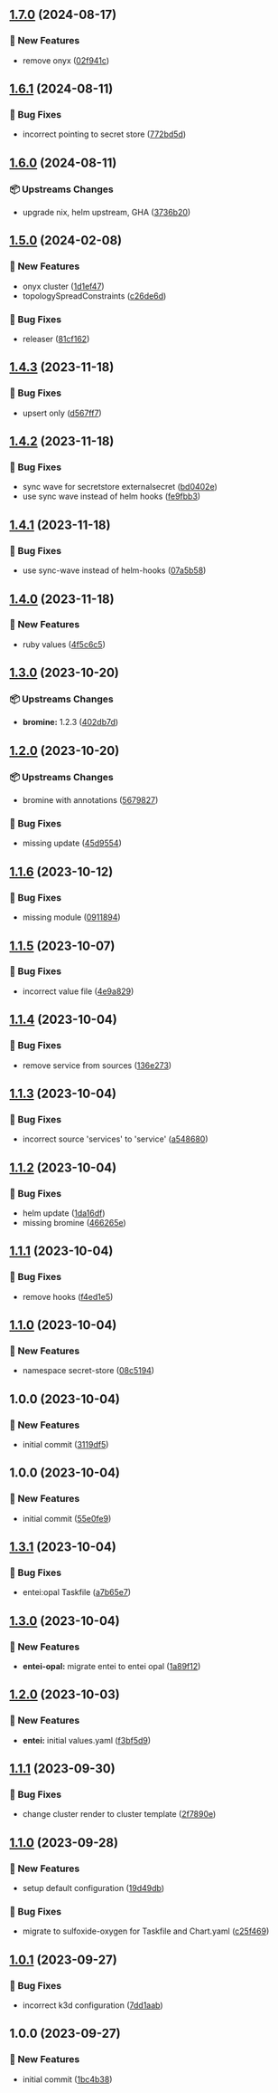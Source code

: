 ## [1.7.0](https://github.com/AtomiCloud/sulfoxide.tin/compare/v1.6.1...v1.7.0) (2024-08-17)


### 🚀 New Features

* remove onyx ([02f941c](https://github.com/AtomiCloud/sulfoxide.tin/commit/02f941c138a18af199e4a15cc89328cc414db660))

## [1.6.1](https://github.com/AtomiCloud/sulfoxide.tin/compare/v1.6.0...v1.6.1) (2024-08-11)


### 🐛 Bug Fixes

* incorrect pointing to secret store ([772bd5d](https://github.com/AtomiCloud/sulfoxide.tin/commit/772bd5d18b8fed32e6e0b3efc953c06f6d3ef019))

## [1.6.0](https://github.com/AtomiCloud/sulfoxide.tin/compare/v1.5.0...v1.6.0) (2024-08-11)


### 📦 Upstreams Changes

* upgrade nix, helm upstream, GHA ([3736b20](https://github.com/AtomiCloud/sulfoxide.tin/commit/3736b20ad44cd0a5c3817c6db2a0cb79645cd539))

## [1.5.0](https://github.com/AtomiCloud/sulfoxide.tin/compare/v1.4.3...v1.5.0) (2024-02-08)


### 🚀 New Features

* onyx cluster ([1d1ef47](https://github.com/AtomiCloud/sulfoxide.tin/commit/1d1ef47f9012fd1c7405c018f3884669036aca10))
* topologySpreadConstraints ([c26de6d](https://github.com/AtomiCloud/sulfoxide.tin/commit/c26de6dfd203626229fbd327e0b088e9ac0ac808))


### 🐛 Bug Fixes

* releaser ([81cf162](https://github.com/AtomiCloud/sulfoxide.tin/commit/81cf162634ef1b79bd2897ea36cd5f056cd1777f))

## [1.4.3](https://github.com/AtomiCloud/sulfoxide.tin/compare/v1.4.2...v1.4.3) (2023-11-18)


### 🐛 Bug Fixes

* upsert only ([d567ff7](https://github.com/AtomiCloud/sulfoxide.tin/commit/d567ff7bd00d3bdfd9011133a3c026c05bfd80d1))

## [1.4.2](https://github.com/AtomiCloud/sulfoxide.tin/compare/v1.4.1...v1.4.2) (2023-11-18)


### 🐛 Bug Fixes

* sync wave for secretstore externalsecret ([bd0402e](https://github.com/AtomiCloud/sulfoxide.tin/commit/bd0402e28714ab59859ceaece4004de51c52112e))
* use sync wave instead of helm hooks ([fe9fbb3](https://github.com/AtomiCloud/sulfoxide.tin/commit/fe9fbb377014d0e0820611e197bbf5cd502f7a0e))

## [1.4.1](https://github.com/AtomiCloud/sulfoxide.tin/compare/v1.4.0...v1.4.1) (2023-11-18)


### 🐛 Bug Fixes

* use sync-wave instead of helm-hooks ([07a5b58](https://github.com/AtomiCloud/sulfoxide.tin/commit/07a5b58c7f8b52644124428eee89ec740b53506c))

## [1.4.0](https://github.com/AtomiCloud/sulfoxide.tin/compare/v1.3.0...v1.4.0) (2023-11-18)


### 🚀 New Features

* ruby values ([4f5c6c5](https://github.com/AtomiCloud/sulfoxide.tin/commit/4f5c6c510b4b2346c23d5d4e91f78a9fa0ff4cb0))

## [1.3.0](https://github.com/AtomiCloud/sulfoxide.tin/compare/v1.2.0...v1.3.0) (2023-10-20)


### 📦 Upstreams Changes

* **bromine:** 1.2.3 ([402db7d](https://github.com/AtomiCloud/sulfoxide.tin/commit/402db7dc7166e12539d502f2084465728fa99f3b))

## [1.2.0](https://github.com/AtomiCloud/sulfoxide.tin/compare/v1.1.6...v1.2.0) (2023-10-20)


### 📦 Upstreams Changes

* bromine with annotations ([5679827](https://github.com/AtomiCloud/sulfoxide.tin/commit/5679827698dfb17336f6a4d5026b4dae812fc890))


### 🐛 Bug Fixes

* missing update ([45d9554](https://github.com/AtomiCloud/sulfoxide.tin/commit/45d955471153fd371f62445c7b18310292ddd6bb))

## [1.1.6](https://github.com/AtomiCloud/sulfoxide.tin/compare/v1.1.5...v1.1.6) (2023-10-12)


### 🐛 Bug Fixes

* missing module ([0911894](https://github.com/AtomiCloud/sulfoxide.tin/commit/091189484c443bf990937e98dfc3f9cb97110f9b))

## [1.1.5](https://github.com/AtomiCloud/sulfoxide.tin/compare/v1.1.4...v1.1.5) (2023-10-07)


### 🐛 Bug Fixes

* incorrect value file ([4e9a829](https://github.com/AtomiCloud/sulfoxide.tin/commit/4e9a8293f1992038bb909cc04eac1dc50545847c))

## [1.1.4](https://github.com/AtomiCloud/sulfoxide.tin/compare/v1.1.3...v1.1.4) (2023-10-04)


### 🐛 Bug Fixes

* remove service from sources ([136e273](https://github.com/AtomiCloud/sulfoxide.tin/commit/136e273d96346e874a2c79e79a718afe0b6fcf3f))

## [1.1.3](https://github.com/AtomiCloud/sulfoxide.tin/compare/v1.1.2...v1.1.3) (2023-10-04)


### 🐛 Bug Fixes

* incorrect source 'services' to 'service' ([a548680](https://github.com/AtomiCloud/sulfoxide.tin/commit/a5486801133f98ec414d23db18516f9c115cd8e6))

## [1.1.2](https://github.com/AtomiCloud/sulfoxide.tin/compare/v1.1.1...v1.1.2) (2023-10-04)


### 🐛 Bug Fixes

* helm update ([1da16df](https://github.com/AtomiCloud/sulfoxide.tin/commit/1da16df72b5991c990803d52932428ce29aabd4a))
* missing bromine ([466265e](https://github.com/AtomiCloud/sulfoxide.tin/commit/466265ec1fc38f8430585a66576b56a9ba35be89))

## [1.1.1](https://github.com/AtomiCloud/sulfoxide.tin/compare/v1.1.0...v1.1.1) (2023-10-04)


### 🐛 Bug Fixes

* remove hooks ([f4ed1e5](https://github.com/AtomiCloud/sulfoxide.tin/commit/f4ed1e5137f6d9582edc7d6d75586e87e86385e9))

## [1.1.0](https://github.com/AtomiCloud/sulfoxide.tin/compare/v1.0.0...v1.1.0) (2023-10-04)


### 🚀 New Features

* namespace secret-store ([08c5194](https://github.com/AtomiCloud/sulfoxide.tin/commit/08c5194a6e0d84d971eaa4d07facb5b2153e8f8e))

## 1.0.0 (2023-10-04)


### 🚀 New Features

* initial commit ([3119df5](https://github.com/AtomiCloud/sulfoxide.tin/commit/3119df55a3cad28602168007e42aa571ca6d09d8))

## 1.0.0 (2023-10-04)


### 🚀 New Features

* initial commit ([55e0fe9](https://github.com/AtomiCloud/sulfoxide.gold/commit/55e0fe98be49daa00d599972d53afb6975bcf555))

## [1.3.1](https://github.com/AtomiCloud/sulfoxide.oxygen/compare/v1.3.0...v1.3.1) (2023-10-04)


### 🐛 Bug Fixes

* entei:opal Taskfile ([a7b65e7](https://github.com/AtomiCloud/sulfoxide.oxygen/commit/a7b65e74f5431194768b84e1883e7394aac47b00))

## [1.3.0](https://github.com/AtomiCloud/sulfoxide.oxygen/compare/v1.2.0...v1.3.0) (2023-10-04)


### 🚀 New Features

* **entei-opal:** migrate entei to entei opal ([1a89f12](https://github.com/AtomiCloud/sulfoxide.oxygen/commit/1a89f1293c3a6457e9e40bd22d1eda798d46b8df))

## [1.2.0](https://github.com/AtomiCloud/sulfoxide.oxygen/compare/v1.1.1...v1.2.0) (2023-10-03)


### 🚀 New Features

* **entei:** initial values.yaml ([f3bf5d9](https://github.com/AtomiCloud/sulfoxide.oxygen/commit/f3bf5d9a2550888fe099470c77118cd7bbb990ee))

## [1.1.1](https://github.com/AtomiCloud/sulfoxide.oxygen/compare/v1.1.0...v1.1.1) (2023-09-30)


### 🐛 Bug Fixes

* change cluster render to cluster template ([2f7890e](https://github.com/AtomiCloud/sulfoxide.oxygen/commit/2f7890ee3e3310205651466d4b92f1e7a5c1c2a7))

## [1.1.0](https://github.com/AtomiCloud/sulfoxide.oxygen/compare/v1.0.1...v1.1.0) (2023-09-28)


### 🚀 New Features

* setup default configuration ([19d49db](https://github.com/AtomiCloud/sulfoxide.oxygen/commit/19d49db9adff5273f67b64ca793db3ec880f8a8a))


### 🐛 Bug Fixes

* migrate to sulfoxide-oxygen for Taskfile and Chart.yaml ([c25f469](https://github.com/AtomiCloud/sulfoxide.oxygen/commit/c25f4696f58f9a08196adcc54bc8f91bc6a15202))

## [1.0.1](https://github.com/AtomiCloud/sulfoxide.oxygen/compare/v1.0.0...v1.0.1) (2023-09-27)


### 🐛 Bug Fixes

* incorrect k3d configuration ([7dd1aab](https://github.com/AtomiCloud/sulfoxide.oxygen/commit/7dd1aabfe32e6afaf3011bb006f3e457f1bca9f4))

## 1.0.0 (2023-09-27)


### 🚀 New Features

* initial commit ([1bc4b38](https://github.com/AtomiCloud/sulfoxide.oxygen/commit/1bc4b387fce4ed2fa5ac812adc054a0c6b516037))
